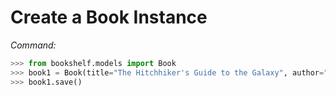 # Create a Book Instance

*Command:*
```python
>>> from bookshelf.models import Book
>>> book1 = Book(title="The Hitchhiker's Guide to the Galaxy", author="Douglas Adams", publication_year=1979)
>>> book1.save()